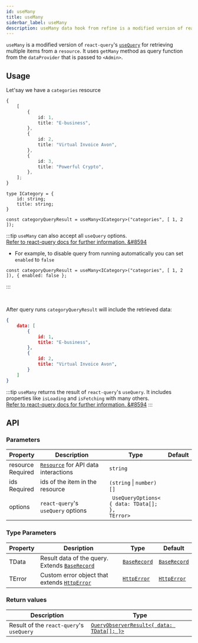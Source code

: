 ```yaml
---
id: useMany
title: useMany
siderbar_label: useMany
description: useMany data hook from refine is a modified version of react-query's useQuery for retrieving multiple items from a resource
---
```


`useMany` is a modified version of `react-query`'s [`useQuery`](https://react-query.tanstack.com/guides/queries) for retrieving multiple items from a `resource`. It uses `getMany` method as query function from the `dataProvider` that is passed to `<Admin>`.  

## Usage

Let'say we have a `categories` resource

```ts title="https://refine-fake-rest.pankod.com/categories"
{
    [
        {
            id: 1,
            title: "E-business",
        },
        {
            id: 2,
            title: "Virtual Invoice Avon",
        },
        {
            id: 3,
            title: "Powerful Crypto",
        },
    ];
}
```


```tsx
type ICategory = {
    id: string;
    title: string;
}

const categoryQueryResult = useMany<ICategory>("categories", [ 1, 2 ]);
```

:::tip
`useMany` can also accept all `useQuery` options.  
[Refer to react-query docs for further information. &#8594](https://react-query.tanstack.com/reference/useQuery)

- For example, to disable query from running automatically you can set `enabled` to `false`

```tsx
const categoryQueryResult = useMany<ICategory>("categories", [ 1, 2 ]), { enabled: false };
```
:::

<br />

After query runs `categoryQueryResult` will include the retrieved data:


```json title="categoryQueryResult.data"
{
    data: [
        {
            id: 1,
            title: "E-business",
        },
        {
            id: 2,
            title: "Virtual Invoice Avon",
        }
    ]
}
```



:::tip
`useMany` returns the result of `react-query`'s `useQuery`. It includes properties like `isLoading` and `isFetching` with many others.  
[Refer to react-query docs for further information. &#8594](https://react-query.tanstack.com/reference/useQuery)
:::

## API

### Parameters


| Property                                                                                            | Description                               | Type                                                        | Default |
| --------------------------------------------------------------------------------------------------- | ----------------------------------------- | ----------------------------------------------------------- | ------- |
| <div className="required-block"><div>resource</div> <div className=" required">Required</div></div> | [`Resource`](#) for API data interactions | `string`                                                    |         |
| ids <div className="required">Required</div>                                                        | ids of the item in the resource           | `(string` \| `number)[]`                                    |         |
| options                                                                                             | `react-query`'s `useQuery` options        | ` UseQueryOptions<`<br/>`{ data: TData[]; },`<br/>`TError>` |         |

### Type Parameters


| Property | Desription                                          | Type              | Default           |
| -------- | --------------------------------------------------- | ----------------- | ----------------- |
| TData    | Result data of the query. Extends [`BaseRecord`](#) | [`BaseRecord`](#) | [`BaseRecord`](#) |
| TError   | Custom error object that extends [`HttpError`](#)   | [`HttpError`](#)  | [`HttpError`](#)  |

### Return values

| Description                              | Type                                                                                             |
| ---------------------------------------- | ------------------------------------------------------------------------------------------------ |
| Result of the `react-query`'s `useQuery` | [`QueryObserverResult<{ data: TData[]; }>`](https://react-query.tanstack.com/reference/useQuery) |


